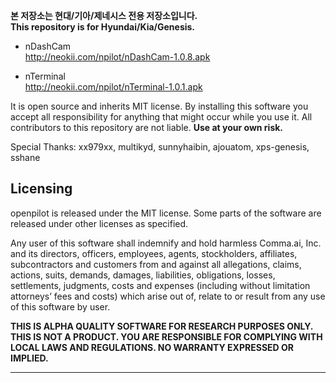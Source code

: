 **본 저장소는 현대/기아/제네시스 전용 저장소입니다.**<br/>
**This repository is for Hyundai/Kia/Genesis.**

* nDashCam<br>
http://neokii.com/npilot/nDashCam-1.0.8.apk


* nTerminal<br>
http://neokii.com/npilot/nTerminal-1.0.1.apk


It is open source and inherits MIT license.  By installing this software you accept all responsibility for anything that might occur while you use it.  All contributors to this repository are not liable.  <b>Use at your own risk.</b>


Special Thanks: xx979xx, multikyd, sunnyhaibin, ajouatom, xps-genesis, sshane

Licensing
------

openpilot is released under the MIT license. Some parts of the software are released under other licenses as specified.

Any user of this software shall indemnify and hold harmless Comma.ai, Inc. and its directors, officers, employees, agents, stockholders, affiliates, subcontractors and customers from and against all allegations, claims, actions, suits, demands, damages, liabilities, obligations, losses, settlements, judgments, costs and expenses (including without limitation attorneys’ fees and costs) which arise out of, relate to or result from any use of this software by user.

**THIS IS ALPHA QUALITY SOFTWARE FOR RESEARCH PURPOSES ONLY. THIS IS NOT A PRODUCT.
YOU ARE RESPONSIBLE FOR COMPLYING WITH LOCAL LAWS AND REGULATIONS.
NO WARRANTY EXPRESSED OR IMPLIED.**

---

